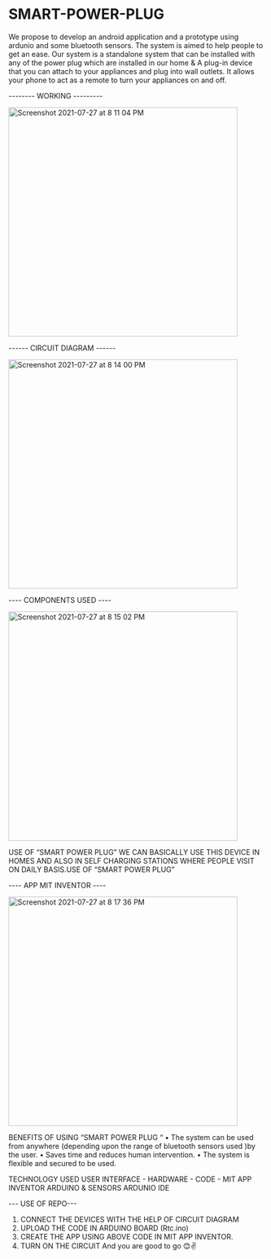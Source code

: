# SMART-POWER-PLUG
We propose to develop an android application and a prototype using ardunio and some bluetooth sensors. The system is aimed to help people to get an ease. Our system is a standalone system that can be installed with any of the power plug which are installed in our home & A plug-in device that you can attach to your appliances and plug into wall outlets. It allows your phone to act as a remote to turn your appliances on and off.

-------- WORKING ---------

<img width="450" alt="Screenshot 2021-07-27 at 8 11 04 PM" src="https://user-images.githubusercontent.com/43498926/127174303-06257cdf-6196-4627-8a23-4c7cd6cafae8.png">

------ CIRCUIT DIAGRAM ------

<img width="450" alt="Screenshot 2021-07-27 at 8 14 00 PM" src="https://user-images.githubusercontent.com/43498926/127174829-1f3f33a6-67cc-4024-9f76-c268cf25efdd.png">

---- COMPONENTS USED ----


<img width="450" alt="Screenshot 2021-07-27 at 8 15 02 PM" src="https://user-images.githubusercontent.com/43498926/127175020-d4d57ffd-e8a7-4ce9-8121-1d5fc5dcd21c.png">

USE OF “SMART POWER PLUG”
WE CAN BASICALLY USE THIS DEVICE IN HOMES AND ALSO IN SELF CHARGING STATIONS WHERE PEOPLE VISIT ON DAILY BASIS.USE OF “SMART POWER PLUG”

---- APP MIT INVENTOR ----

<img width="450" alt="Screenshot 2021-07-27 at 8 17 36 PM" src="https://user-images.githubusercontent.com/43498926/127175607-4e364267-c467-46fd-ab5e-1508bf1498fd.png">


BENEFITS OF USING “SMART POWER PLUG “
• The system can be used from anywhere (depending upon the range of bluetooth sensors used )by the user.
• Saves time and reduces human intervention.
• The system is flexible and secured to be used.



TECHNOLOGY USED
USER INTERFACE - HARDWARE - CODE -
MIT APP INVENTOR ARDUINO & SENSORS ARDUNIO IDE



--- USE OF REPO---
1. CONNECT THE DEVICES WITH THE HELP OF  CIRCUIT DIAGRAM
2. UPLOAD THE CODE IN ARDUINO BOARD (Rtc.ino)
3. CREATE THE APP USING ABOVE CODE IN MIT APP INVENTOR.
4. TURN ON THE CIRCUIT
And you are good to go 😊✌️
 


